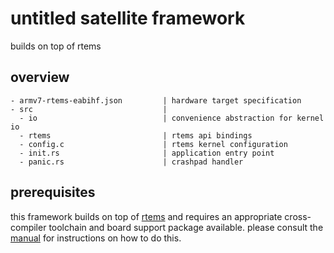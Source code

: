 # untitled satellite framework

builds on top of rtems

## overview

```
- armv7-rtems-eabihf.json         | hardware target specification
- src                             |
  - io                            | convenience abstraction for kernel io
  - rtems                         | rtems api bindings
  - config.c                      | rtems kernel configuration
  - init.rs                       | application entry point
  - panic.rs                      | crashpad handler
```

## prerequisites

this framework builds on top of [rtems](https://www.rtems.org/) and requires an
appropriate cross-compiler toolchain and board support package available. please
consult the [manual](https://docs.rtems.org/branches/master/user/index.html) for
instructions on how to do this.
